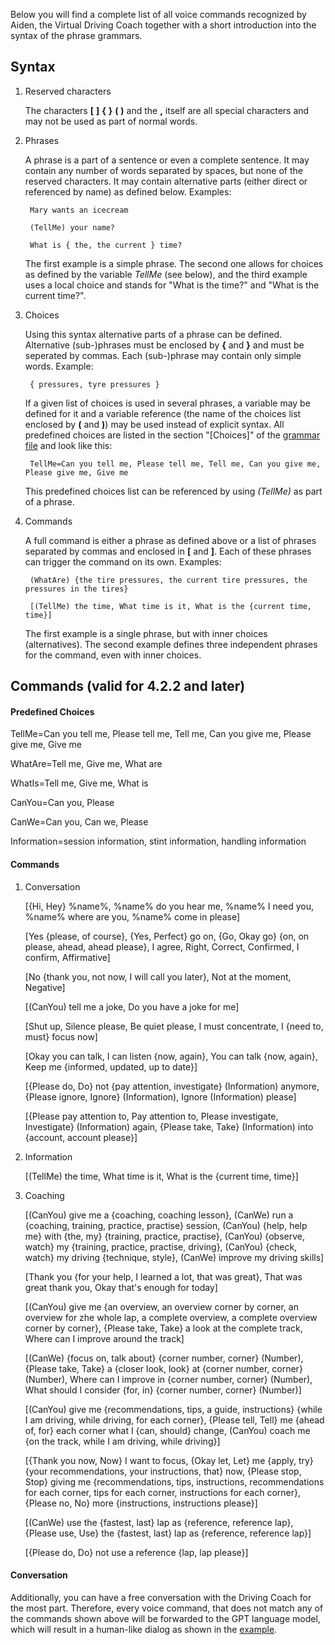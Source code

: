 Below you will find a complete list of all voice commands recognized by Aiden, the Virtual Driving Coach together with a short introduction into the syntax of the phrase grammars.

## Syntax

1. Reserved characters

   The characters **[**  **]**  **{**  **}**  **(**  **)** and the  **,**  itself are all special characters and may not be used as part of normal words.
   
2. Phrases

   A phrase is a part of a sentence or even a complete sentence. It may contain any number of words separated by spaces, but none of the reserved characters. It may contain alternative parts (either direct or referenced by name) as defined below. Examples:
   
		Mary wants an icecream

		(TellMe) your name?
		
		What is { the, the current } time?
		
   The first example is a simple phrase. The second one allows for choices as defined by the variable *TellMe* (see below), and the third example uses a local choice and stands for "What is the time?" and "What is the current time?".


3. Choices

   Using this syntax alternative parts of a phrase can be defined. Alternative (sub-)phrases must be enclosed by **{** and **}** and must be seperated by commas. Each (sub-)phrase may contain only simple words. Example:
   
		{ pressures, tyre pressures }

   If a given list of choices is used in several phrases, a variable may be defined for it and a variable reference (the name of the choices list enclosed by **(** and **)**) may be used instead of explicit syntax. All predefined choices are listed in the section "[Choices]" of the [grammar file](https://github.com/SeriousOldMan/Simulator-Controller/blob/main/Sources/Assistants/Grammars/Race%20Engineer.grammars.en) and look like this:

		TellMe=Can you tell me, Please tell me, Tell me, Can you give me, Please give me, Give me

   This predefined choices list can be referenced by using *(TellMe)* as part of a phrase.

4. Commands

   A full command is either a phrase as defined above or a list of phrases separated by commas and enclosed in **[** and **]**. Each of these phrases can trigger the command on its own. Examples:

		(WhatAre) {the tire pressures, the current tire pressures, the pressures in the tires}
		
		[(TellMe) the time, What time is it, What is the {current time, time}]

   The first example is a single phrase, but with inner choices (alternatives). The second example defines three independent phrases for the command, even with inner choices.

## Commands (valid for 4.2.2 and later)

#### Predefined Choices

TellMe=Can you tell me, Please tell me, Tell me, Can you give me, Please give me, Give me

WhatAre=Tell me, Give me, What are

WhatIs=Tell me, Give me, What is

CanYou=Can you, Please

CanWe=Can you, Can we, Please

Information=session information, stint information, handling information

#### Commands

1.  Conversation

	[{Hi, Hey} %name%, %name% do you hear me, %name% I need you, %name% where are you, %name% come in please]
	
	[Yes {please, of course}, {Yes, Perfect} go on, {Go, Okay go} {on, on please, ahead, ahead please}, I agree, Right, Correct, Confirmed, I confirm, Affirmative]
	
	[No {thank you, not now, I will call you later}, Not at the moment, Negative]

	[(CanYou) tell me a joke, Do you have a joke for me]

	[Shut up, Silence please, Be quiet please, I must concentrate, I {need to, must} focus now]

	[Okay you can talk, I can listen {now, again}, You can talk {now, again}, Keep me {informed, updated, up to date}]

	[{Please do, Do} not {pay attention, investigate} (Information) anymore, {Please ignore, Ignore} (Information), Ignore (Information) please]

	[{Please pay attention to, Pay attention to, Please investigate, Investigate} (Information) again, {Please take, Take} (Information) into {account, account please}]

2.  Information

	[(TellMe) the time, What time is it, What is the {current time, time}]
	
3.  Coaching

	[(CanYou) give me a {coaching, coaching lesson}, (CanWe) run a {coaching, training, practice, practise} session, (CanYou) {help, help me} with {the, my} {training, practice, practise}, (CanYou) {observe, watch} my {training, practice, practise, driving}, (CanYou) {check, watch} my driving {technique, style}, (CanWe) improve my driving skills]

	[Thank you {for your help, I learned a lot, that was great}, That was great thank you, Okay that's enough for today]

	[(CanYou) give me {an overview, an overview corner by corner, an overview for zhe whole lap, a complete overview, a complete overview corner by corner}, {Please take, Take} a look at the complete track, Where can I improve around the track]

	[(CanWe) {focus on, talk about} {corner number, corner} (Number), {Please take, Take} a {closer look, look} at {corner number, corner} (Number), Where can I improve in {corner number, corner} (Number), What should I consider {for, in} {corner number, corner} (Number)]

	[(CanYou) give me {recommendations, tips, a guide, instructions} {while I am driving, while driving, for each corner}, {Please tell, Tell} me {ahead of, for} each corner what I {can, should} change, (CanYou) coach me {on the track, while I am driving, while driving}]

	[{Thank you now, Now} I want to focus, {Okay let, Let} me {apply, try} {your recommendations, your instructions, that} now, {Please stop, Stop} giving me {recommendations, tips, instructions, recommendations for each corner, tips for each corner, instructions for each corner}, {Please no, No} more {instructions, instructions please}]

	[(CanWe) use the {fastest, last} lap as {reference, reference lap}, {Please use, Use} the {fastest, last} lap as {reference, reference lap}]

	[{Please do, Do} not use a reference {lap, lap please}]

#### Conversation

Additionally, you can have a free conversation with the Driving Coach for the most part. Therefore, every voice command, that does not match any of the commands shown above will be forwarded to the GPT language model, which will result in a human-like dialog as shown in the [example](https://github.com/SeriousOldMan/Simulator-Controller/wiki/Virtual-Driving-Coach#a-typical-dialog).
